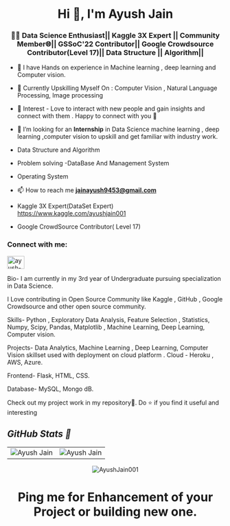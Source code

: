 <h1 align="center">Hi 👋, I'm Ayush Jain</h1>
<h3 align="center">👩‍💻 Data Science Enthusiast||  Kaggle 3X Expert || Community Member🌐|| GSSoC'22 Contributor|| Google Crowdsource Contributor(Level 17)|| Data Structure || Algorithm||</h3>

- 🌱  I have Hands on experience in Machine learning , deep learning and Computer vision.
- 🌱 Currently Upskilling Myself On : Computer Vision ,  Natural Language Processing, Image processing
- 🌱 Interest - Love to interact with new people and gain insights and connect with them . Happy to connect with you 🙌
- 🤝 I’m looking for an  **Internship** in Data Science machine learning , deep learning ,computer vision to upskill and get familiar with industry work.

- Data Structure and Algorithm 
- Problem solving 
-DataBase And Management System
- Operating System

- 📫 How to reach me **jainayush9453@gmail.com**


- Kaggle 3X Expert(DataSet Expert)   https://www.kaggle.com/ayushjain001

- Google CrowdSource Contributor( Level 17)

<h3 align="left">Connect with me:</h3>
<p align="left">
<a href="https://www.linkedin.com/in/ayush-jain-001/" target="blank"><img align="center" src="https://raw.githubusercontent.com/rahuldkjain/github-profile-readme-generator/master/src/images/icons/Social/linked-in-alt.svg" alt="ayush-jain-001" height="30" width="40" /></a>
</p>

Bio-
I am currently in my 3rd year of Undergraduate pursuing specialization in Data Science.

I Love contributing in Open Source Community like Kaggle , GitHub , Google Crowdsource and other open source community.

Skills-
Python , Exploratory Data Analysis, Feature Selection , Statistics, Numpy, Scipy, Pandas, Matplotlib , Machine Learning, Deep Learning, Computer vision.

Projects-
Data Analytics, Machine Learning , Deep Learning, Computer Vision skillset used with deployment on cloud platform .
Cloud - Heroku , AWS, Azure.

Frontend- Flask, HTML, CSS.


Database- MySQL, Mongo dB.

Check out my project work in my repository🙌. Do ⭐ if you find it useful and interesting


<p align="center">
<i><b><h2> GitHub Stats 👀</b></i></h2>
<table>
  <tr>
   
<td><img src="https://github-readme-stats.vercel.app/api?username=AyushJain001&include_all_commits=true&count_private=true&show_icons=true&line_height=20&title_color=7A7ADB&icon_color=2234AE&text_color=D3D3D3&bg_color=0,000000,130F40" alt="Ayush Jain" />
    <td><img src="https://github-readme-stats.vercel.app/api/top-langs?username=AyushJain001&show_icons=true&locale=en&layout=compact&title_color=7A7ADB&icon_color=2234AE&text_color=D3D3D3&bg_color=0,000000,130F40" alt="Ayush Jain" /></td>
  </tr>
</table>
<div align="center">
<p><img align="center" src="https://github-readme-streak-stats.herokuapp.com/?user=AyushJain001&theme=dark" alt="AyushJain001" /></p>
  </div>





<h1 align="center">Ping me for Enhancement of your Project or building new one. </h1>





